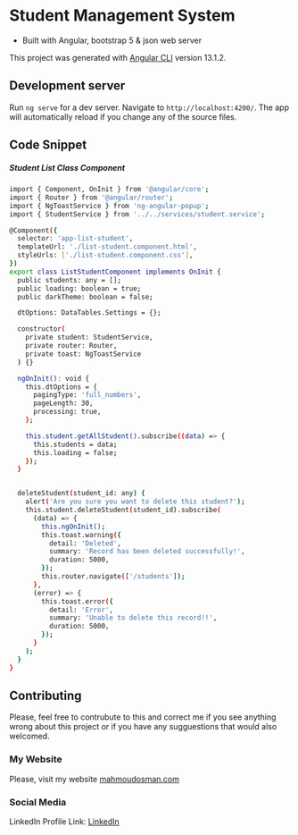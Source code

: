 # Student Management System

- Built with Angular, bootstrap 5 & json web server

This project was generated with [Angular CLI](https://github.com/angular/angular-cli) version 13.1.2.

## Development server

Run `ng serve` for a dev server. Navigate to `http://localhost:4200/`. The app will automatically reload if you change any of the source files.

## Code Snippet

##### Student List Class Component

```bash
import { Component, OnInit } from '@angular/core';
import { Router } from '@angular/router';
import { NgToastService } from 'ng-angular-popup';
import { StudentService } from '../../services/student.service';

@Component({
  selector: 'app-list-student',
  templateUrl: './list-student.component.html',
  styleUrls: ['./list-student.component.css'],
})
export class ListStudentComponent implements OnInit {
  public students: any = [];
  public loading: boolean = true;
  public darkTheme: boolean = false;

  dtOptions: DataTables.Settings = {};

  constructor(
    private student: StudentService,
    private router: Router,
    private toast: NgToastService
  ) {}

  ngOnInit(): void {
    this.dtOptions = {
      pagingType: 'full_numbers',
      pageLength: 30,
      processing: true,
    };

    this.student.getAllStudent().subscribe((data) => {
      this.students = data;
      this.loading = false;
    });
  }


  deleteStudent(student_id: any) {
    alert('Are you sure you want to delete this student?');
    this.student.deleteStudent(student_id).subscribe(
      (data) => {
        this.ngOnInit();
        this.toast.warning({
          detail: 'Deleted',
          summary: 'Record has been deleted successfully!',
          duration: 5000,
        });
        this.router.navigate(['/students']);
      },
      (error) => {
        this.toast.error({
          detail: 'Error',
          summary: 'Unable to delete this record!!',
          duration: 5000,
        });
      }
    );
  }
}
```

## Contributing

Please, feel free to contrubute to this and correct me if you see anything wrong about this project or if you have any sugguestions that would also welcomed.

### My Website

Please, visit my website
[mahmoudosman.com](http://www.mahmoudosman.com/)

### Social Media

LinkedIn Profile Link: [LinkedIn](https://www.linkedin.com/in/mahmoudaoman/)
